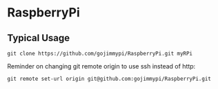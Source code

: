 # RaspberryPi

## Typical Usage

```
git clone https://github.com/gojimmypi/RaspberryPi.git myRPi
```

Reminder on changing git remote origin to use ssh instead of http:

`git remote set-url origin git@github.com:gojimmypi/RaspberryPi.git`




